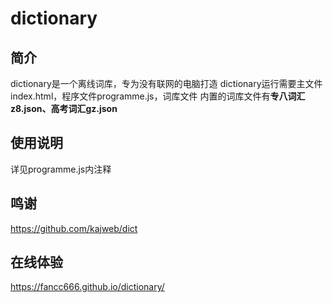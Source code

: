 # dictionary
## 简介
dictionary是一个离线词库，专为没有联网的电脑打造
dictionary运行需要主文件index.html，程序文件programme.js，词库文件
内置的词库文件有**专八词汇z8.json、高考词汇gz.json**
## 使用说明
详见programme.js内注释
## 鸣谢
https://github.com/kajweb/dict
## 在线体验
https://fancc666.github.io/dictionary/
